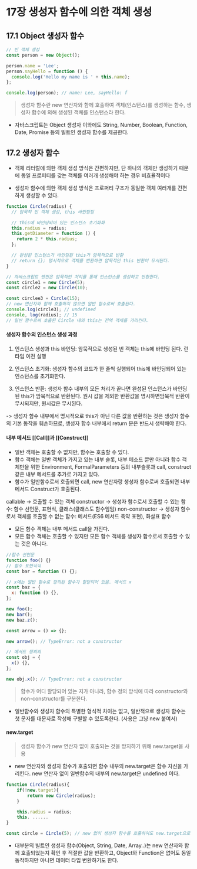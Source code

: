 # 17장 생성자 함수에 의한 객체 생성

## 17.1 Object 생성자 함수

```js
// 빈 객체 생성
const person = new Object();

person.name = 'Lee';
person.sayHello = function () {
  console.log('Hello my name is ' + this.name);
};

console.log(person); // name: Lee, sayHello: f
```

> 생성자 함수란 new 연산자와 함께 호출하여 객체(인스턴스)를 생성하는 함수, 생성자 함수에 의해 생성된 객체를 인스턴스라 한다.

- 자바스크립트는 Object 생성자 이와에도 String, Number, Boolean, Function, Date, Promise 등의 빌트인 생성자 함수를 제공한다.

## 17.2 생성자 함수

- 객체 리터럴에 의한 객체 생성 방식은 간편하지만, 단 하나의 객체만 생성하기 때문에 동일 프로퍼티를 갖는 객체를 여러개 생성해야 하는 경우 비효율적이다

- 생성자 함수에 의한 객체 생성 방식은 프로퍼티 구조가 동일한 객체 여러개를 간편하게 생성할 수 있다.

```js
function Circle(radius) {
  // 암묵적 빈 객체 생성, this 바인딩딩

  // this에 바인딩되어 있는 인스턴스 초기화화
  this.radius = radius;
  this.getDiameter = function () {
    return 2 * this.radius;
  };

  // 완성된 인스턴스가 바인딩된 this가 암묵적으로 반환
  // return {}; 명시적으로 객체를 반환하면 암묵적인 this 반환이 무시된다.
}

// 자바스크립트 엔진은 암묵적인 처리를 통해 인스턴스를 생성하고 반환한다.
const circle1 = new Circle(5);
const circle2 = new Circle(10);

const circlee3 = Circle(15);
// new 연산자와 함께 호출하지 않으면 일반 함수로써 호출된다.
console.log(circle3); // undefined
console, log(radius); // 15
// 일반 함수로써 호출된 Circle 내의 this는 전역 객체를 가리킨다.
```

#### 생성자 함수의 인스턴스 생성 과정

1. 인스턴스 생성과 this 바인딩: 암묵적으로 생성된 빈 객체는 this에 바인딩 된다. 런타임 이전 실행

2. 인스턴스 초기화: 생성자 함수의 코드가 한 줄씩 실행되어 this에 바인딩되어 있는 인스턴스를 초기화한다.

3. 인스턴스 반환: 생성자 함수 내부의 모든 처리가 끝나면 완성된 인스턴스가 바인딩된 this가 암묵적으로 반환된다. 원시 값을 제외한 반환값을 명시하면암묵적 반환이 무시되지만, 원시값은 무시된다.

-> 생성자 함수 내부에서 명시적으로 this가 아닌 다른 값을 반환하는 것은 생성자 함수의 기본 동작을 훼손하므로, 생성자 함수 내부에서 return 문은 반드시 생략해야 한다.

#### 내부 메서드 [[Call]]과 [[Construct]]

- 일반 객체는 호출할 수 없지만, 함수는 호출할 수 있다.
- 함수 객체는 일반 객체가 가지고 있는 내부 슬롯, 내부 메소드 뿐만 아니라 함수 객체만을 위한 Environment, FormalParameters 등의 내부슬롯과 call, construct같은 내부 메서드를 추가로 가지고 있다.
- 함수가 일반함수로서 호출되면 call, new 연산자랑 생성자 함수로써 호출되면 내부메서드 Construct가 호출된다.

callable -> 호출할 수 있는 객체
constructor -> 생성자 함수로서 호출할 수 있는 함수: 함수 선언문, 표현식, 클래스(클래스도 함수임임)
non-constructor -> 생성자 함수로서 객체를 호출할 수 없는 함수: 메서드(ES6 메서드 축약 표현), 화살표 함수

- 모든 함수 객체는 내부 메서드 call을 가진다.
- 모든 함수 객체는 호출할 수 있지만 모든 함수 객체를 생성자 함수로서 호출할 수 있는 것은 아니다.

```js
//함수 선언문
function foo() {}
// 함수 표현식식
const bar = function () {};

// x에는 일반 함수로 정의된 함수가 할당되어 있음. 메서드 x
const baz = {
  x: function () {},
};

new foo();
new bar();
new baz.z();

const arrow = () => {};

new arrow(); // TypeError: not a constructor

// 메서드 정의의
const obj = {
  x() {},
};

new obj.x(); // TypeError: not a constructor
```

> 함수가 어디 할당되어 있는 지가 아니라, 함수 정의 방식에 따라 constructor와 non-constructor를 구분한다.

- 일반함수와 생성자 함수의 특별한 형식적 차이는 없고, 일반적으로 생성자 함수는 첫 문자를 대문자로 작성해 구별할 수 있도록한다. (사용은 그냥 new 붙여서)

#### new.target

> 생성자 함수가 new 연산자 없이 호출되는 것을 방지하기 위해 new.target을 사용

- new 연산자와 생성자 함수가 호출되면 함수 내부의 new.target은 함수 자신을 가리킨다. new 연산자 없이 일반함수의 내부의 new.target은 undefined 이다.

```js
function Circle(radius){
    if(!new.target){
        return new Circle(radius);
    }

    this.radius = radius;
    this. ......
}

const circle = Circle(5); // new 없이 생성자 함수를 호춣하여도 new.target으로 방지
```

- 대부분의 빌트인 생성자 함수(Object, String, Date, Array..)는 new 연산자와 함께 호출되었는지 확인 후 적절한 값을 반환하고, Object와 Function은 없어도 동일동작하지만 아니면 데이터 타입 변환하기도 한다.
